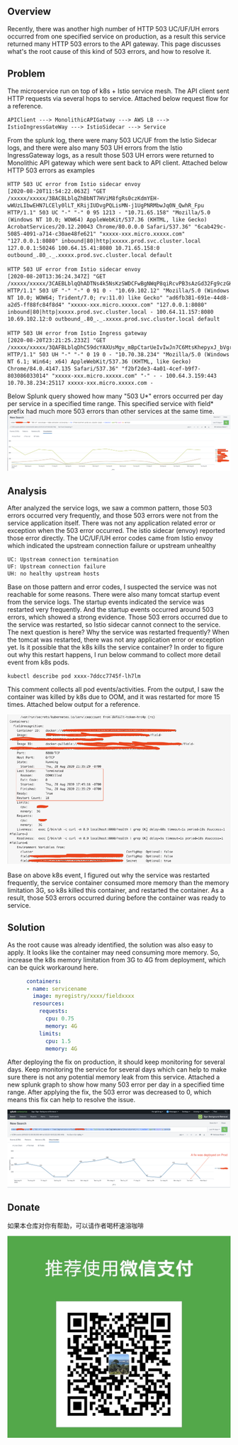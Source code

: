 ## Overview
Recently, there was another high number of HTTP 503 UC/UF/UH errors occurred from one specified service on production, 
as a result this service returned many HTTP 503 errors to the API gateway.
This page discusses what's the root cause of this kind of 503 errors, and how to resolve it.
## Problem
The microservice run on top of k8s + Istio service mesh. The API client sent HTTP requests via several hops to service.
Attached below request flow for a reference. 
```
APIClient ---> MonolithicAPIGatway ---> AWS LB ---> IstioIngressGateWay ---> IstioSidecar ---> Service
```
From the splunk log, there were many 503 UC/UF from the Istio Sidecar logs, and there were also many 503 UH errors from
the Istio IngressGateway logs, as a result those 503 UH errors were returned to Monolithic API gateway which were sent back to API client.
Attached below HTTP 503 errors as examples
```
HTTP 503 UC error from Istio sidecar envoy
[2020-08-20T11:54:22.063Z] "GET /xxxxx/xxxxx/3BACBLblqZhBbNT7HViM8fgRs0czKdmYEH-wWUzLIbwEHN7LCEly0lLT_KRijIUDvgPQLisMN-j1UgPNRMbwJq0N_QwhR_Fpu HTTP/1.1" 503 UC "-" "-" 0 95 1213 - "10.71.65.158" "Mozilla/5.0 (Windows NT 10.0; WOW64) AppleWebKit/537.36 (KHTML, like Gecko) AcrobatServices/20.12.20043 Chrome/80.0.0.0 Safari/537.36" "6cab429c-5085-4091-a714-c30ae48fe621" "xxxxx-xxx.micro.xxxxx.com" "127.0.0.1:8080" inbound|80|http|xxxxx.prod.svc.cluster.local 127.0.0.1:50246 100.64.15.41:8080 10.71.65.158:0 outbound_.80_._.xxxxx.prod.svc.cluster.local default

HTTP 503 UF error from Istio sidecar envoy
[2020-08-20T13:36:24.347Z] "GET /xxxxx/xxxxx/3CAEBLblqQhADTNs4k5NsKzSWDCFwBgNWqP8qiRcvPB3sAzGd32Fg9czGHIA1wRYmRdM1vjut7XaObydDhO3Hf0RldDT_OW50 HTTP/1.1" 503 UF "-" "-" 0 91 0 - "10.69.102.12" "Mozilla/5.0 (Windows NT 10.0; WOW64; Trident/7.0; rv:11.0) like Gecko" "ad6fb381-691e-44d8-a2d5-ff88fc84f8d4" "xxxxx-xxx.micro.xxxxx.com" "127.0.0.1:8080" inbound|80|http|xxxxx.prod.svc.cluster.local - 100.64.11.157:8080 10.69.102.12:0 outbound_.80_._.xxxxx.prod.svc.cluster.local default

HTTP 503 UH error from Istio Ingress gateway
[2020-08-20T23:21:25.233Z] "GET /xxxxx/xxxxx/3QAFBLblqDhC59dcYAXUsMgv_mBpCtarUeIvIwJn7C6MtsKhepyxJ_bVgrqcPZOMi1DnJIIzmZkYFu1yjo7vyTtJuW509JFAx HTTP/1.1" 503 UH "-" "-" 0 19 0 - "10.70.38.234" "Mozilla/5.0 (Windows NT 6.1; Win64; x64) AppleWebKit/537.36 (KHTML, like Gecko) Chrome/84.0.4147.135 Safari/537.36" "f2bf2de3-4a01-4cef-b9f7-803086033014" "xxxxx-xxx.micro.xxxxx.com" "-" - - 100.64.3.159:443 10.70.38.234:25117 xxxxx-xxx.micro.xxxxx.com -
```
Below Splunk query showed how many "503 U*" errors occurred per day per service in a specified time range.
This specified service with field* prefix had much more 503 errors than other services at the same time.
![503-Error-Per-Service-Per-Day-1](/images/503-Error-Per-Service-Per-Day-1.png)

## Analysis
After analyzed the service logs, we saw a common pattern, those 503 errors occurred very frequently, and those 503 errors were not from the service application itself.
There was not any application related error or exception when the 503 error occurred. The istio sidecar (envoy) reported those error directly.
The UC/UF/UH error codes came from Istio envoy which indicated the upstream connection failure or upstream unhealthy
```
UC: Upstream connection termination
UF: Upstream connection failure
UH: no healthy upstream hosts
```
Base on those pattern and error codes, I suspected the service was not reachable for some reasons. There were also many tomcat startup event from the service logs.
The startup events indicated the service was restarted very frequently. And the startup events occurred around 503 errors, which showed a strong evidence.
Those 503 errors occurred due to the service was restarted, so Istio sidecar cannot connect to the service.
The next question is here? Why the service was restarted frequently? When the tomcat was restarted, there was not any application error or exception yet.
Is it possible that the k8s kills the service container? In order to figure out why this restart happens, I run below command to collect more detail event from k8s pods. 
```
kubectl describe pod xxxx-7ddcc7745f-lh7lm
```
This comment collects all pod events/activities. From the output, I saw the container was killed by k8s due to OOM, and it was restarted for more 15 times. 
Attached below output for a reference.

![k8s-OOMKilled-servie](/images/k8s-OOMKilled-Service.png)

Base on above k8s event, I figured out why the service was restarted frequently, the service container consumed more memory than the memory limitation 3G, 
so k8s killed this container, and restarted the container. As a result, those 503 errors occurred during before the container was ready to service.
 
## Solution
As the root cause was already identified, the solution was also easy to apply. It looks like the container may need 
consuming more memory. So, increase the k8s memory limitation from 3G to 4G from deployment, which can be quick workaround here.
```yaml
      containers:
      - name: servicename
        image: myregistry/xxxx/fieldxxxx
        resources:
          requests:
            cpu: 0.75
            memory: 4G
          limits:
            cpu: 1.5
            memory: 4G
```
After deploying the fix on production, it should keep monitoring for several days. Keep monitoring the service for several days which
can help to make sure there is not any potential memory leak from this service. 
Attached a new splunk graph to show how many 503 error per day in a specified time range. After applying the fix, the 503 error was decreased to 0,
which means this fix can help to resolve the issue.
 
![Service-503-per-day-with-fix](/images/Service-503-per-day-with-fix.png)

## Donate
如果本仓库对你有帮助，可以请作者喝杯速溶咖啡

![wechat_pay](/images/WeChatPay_2.jpeg)
